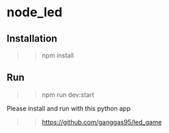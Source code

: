 # node_led

## Installation

>> npm install

## Run

>> npm run dev:start

Please install and run with this python app

>> https://github.com/ganggas95/led_game